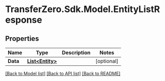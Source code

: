 
# TransferZero.Sdk.Model.EntityListResponse

## Properties

Name | Type | Description | Notes
------------ | ------------- | ------------- | -------------
**Data** | [**List&lt;Entity&gt;**](Entity.md) |  | [optional] 

[[Back to Model list]](../README.md#documentation-for-models)
[[Back to API list]](../README.md#documentation-for-api-endpoints)
[[Back to README]](../README.md)

